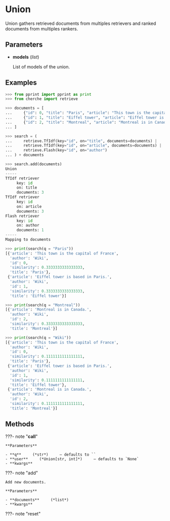 # Union

Union gathers retrieved documents from multiples retrievers and ranked documents from multiples rankers.



## Parameters

- **models** (*list*)

    List of models of the union.



## Examples

```python
>>> from pprint import pprint as print
>>> from cherche import retrieve

>>> documents = [
...     {"id": 0, "title": "Paris", "article": "This town is the capital of France", "author": "Wiki"},
...     {"id": 1, "title": "Eiffel tower", "article": "Eiffel tower is based in Paris.", "author": "Wiki"},
...     {"id": 2, "title": "Montreal", "article": "Montreal is in Canada.", "author": "Wiki"},
... ]

>>> search = (
...     retrieve.TfIdf(key="id", on="title", documents=documents) |
...     retrieve.TfIdf(key="id", on="article", documents=documents) |
...     retrieve.Flash(key="id", on="author")
... ) + documents

>>> search.add(documents)
Union
-----
TfIdf retriever
     key: id
     on: title
     documents: 3
TfIdf retriever
     key: id
     on: article
     documents: 3
Flash retriever
     key: id
     on: author
     documents: 1
-----
Mapping to documents

>>> print(search(q = "Paris"))
[{'article': 'This town is the capital of France',
  'author': 'Wiki',
  'id': 0,
  'similarity': 0.3333333333333333,
  'title': 'Paris'},
 {'article': 'Eiffel tower is based in Paris.',
  'author': 'Wiki',
  'id': 1,
  'similarity': 0.3333333333333333,
  'title': 'Eiffel tower'}]

>>> print(search(q = "Montreal"))
[{'article': 'Montreal is in Canada.',
  'author': 'Wiki',
  'id': 2,
  'similarity': 0.3333333333333333,
  'title': 'Montreal'}]

>>> print(search(q = "Wiki"))
[{'article': 'This town is the capital of France',
  'author': 'Wiki',
  'id': 0,
  'similarity': 0.1111111111111111,
  'title': 'Paris'},
 {'article': 'Eiffel tower is based in Paris.',
  'author': 'Wiki',
  'id': 1,
  'similarity': 0.1111111111111111,
  'title': 'Eiffel tower'},
 {'article': 'Montreal is in Canada.',
  'author': 'Wiki',
  'id': 2,
  'similarity': 0.1111111111111111,
  'title': 'Montreal'}]
```

## Methods

???- note "__call__"

    

    **Parameters**

    - **q**     (*str*)     – defaults to ``    
    - **user**     (*Union[str, int]*)     – defaults to `None`    
    - **kwargs**    
    
???- note "add"

    Add new documents.

    **Parameters**

    - **documents**     (*list*)    
    - **kwargs**    
    
???- note "reset"

